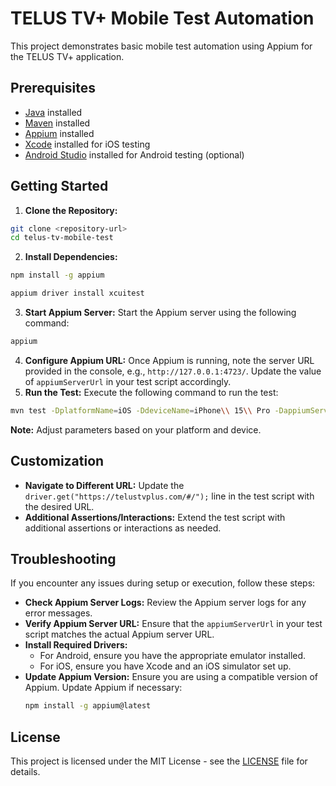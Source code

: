 # TELUS TV+ Mobile Test Automation
This project demonstrates basic mobile test automation using Appium for the TELUS TV+ application.
## Prerequisites
- [Java](https://www.oracle.com/java/technologies/javase-downloads.html) installed
- [Maven](https://maven.apache.org/download.cgi) installed
- [Appium](http://appium.io/) installed
- [Xcode](https://developer.apple.com/xcode/) installed for iOS testing
- [Android Studio](https://developer.android.com/studio) installed for Android testing (optional)
## Getting Started
1. **Clone the Repository:**
```bash
git clone <repository-url>
cd telus-tv-mobile-test
```
2. **Install Dependencies:**
```bash
npm install -g appium
```
```bash
appium driver install xcuitest
```


3. **Start Appium Server:**
   Start the Appium server using the following command:
```bash
appium
```
4. **Configure Appium URL:**
   Once Appium is running, note the server URL provided in the console, e.g., `http://127.0.0.1:4723/`. Update the value of `appiumServerUrl` in your test script accordingly.
5. **Run the Test:**
   Execute the following command to run the test:
```bash
mvn test -DplatformName=iOS -DdeviceName=iPhone\\ 15\\ Pro -DappiumServerUrl=http://127.0.0.1:4723
```
   **Note:** Adjust parameters based on your platform and device.
## Customization
- **Navigate to Different URL:**
  Update the `driver.get("https://telustvplus.com/#/");` line in the test script with the desired URL.
- **Additional Assertions/Interactions:**
  Extend the test script with additional assertions or interactions as needed.
## Troubleshooting
If you encounter any issues during setup or execution, follow these steps:
- **Check Appium Server Logs:**
  Review the Appium server logs for any error messages.
- **Verify Appium Server URL:**
  Ensure that the `appiumServerUrl` in your test script matches the actual Appium server URL.
- **Install Required Drivers:**
  - For Android, ensure you have the appropriate emulator installed.
  - For iOS, ensure you have Xcode and an iOS simulator set up.
- **Update Appium Version:**
  Ensure you are using a compatible version of Appium. Update Appium if necessary:
  ```bash
  npm install -g appium@latest
  ```
## License
This project is licensed under the MIT License - see the [LICENSE](LICENSE) file for details.

